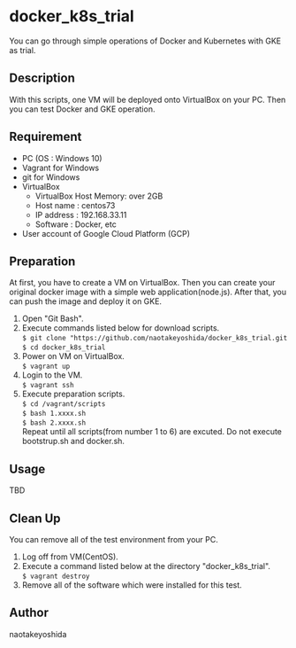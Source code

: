 # docker_k8s_trial
You can go through simple operations of Docker and Kubernetes with GKE as trial.


## Description
With this scripts, one VM will be deployed onto VirtualBox on your PC. Then you can test Docker and GKE operation.


## Requirement
- PC (OS : Windows 10)
- Vagrant for Windows
- git for Windows
- VirtualBox
  - VirtualBox Host Memory: over 2GB
  - Host name : centos73 
  - IP address : 192.168.33.11
  - Software : Docker, etc
- User account of Google Cloud Platform (GCP)


## Preparation
At first, you have to create a VM on VirtualBox. Then you can create your original docker image with a simple web application(node.js). After that, you can push the image and deploy it on GKE.

1. Open "Git Bash".
1. Execute commands listed below for download scripts.  
    `$ git clone "https://github.com/naotakeyoshida/docker_k8s_trial.git`  
    `$ cd docker_k8s_trial`  
1. Power on VM on VirtualBox.  
    `$ vagrant up`  
1. Login to the VM.  
    `$ vagrant ssh`  
1. Execute preparation scripts.  
    `$ cd /vagrant/scripts`  
    `$ bash 1.xxxx.sh`  
    `$ bash 2.xxxx.sh`  
    Repeat until all scripts(from number 1 to 6) are excuted. Do not execute bootstrup.sh and docker.sh.


## Usage
TBD


## Clean Up
You can remove all of the test environment from your PC.
1. Log off from VM(CentOS).
1. Execute a command listed below at the directory "docker_k8s_trial".  
    `$ vagrant destroy`  
1. Remove all of the software which were installed for this test.


## Author
naotakeyoshida
